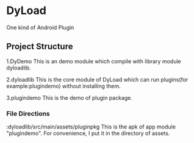 # DyLoad
One kind of Android Plugin

## Project Structure
1.DyDemo
This is an demo module which compile with library module dyloadlib.

2.dyloadlib
This is the core module of DyLoad which can run plugins(for example:plugindemo) without installing them.

3.plugindemo
This is the demo of plugin package.

### File Directions
:dyloadlib/src/main/assets/pluginpkg
This is the apk of app module "plugindemo". For convenience, I put it in the directory of assets.
